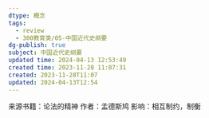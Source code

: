 ```yaml
---
dtype: 概念
tags:
  - review
  - 300教育类/05-中国近代史纲要
dg-publish: true
subject: 中国近代史纲要
updated time: 2024-04-13 12:53:49
created time: 2023-11-28 11:07:31
created: 2023-11-28T11:07
updated: 2024-04-13T12:54
---
```

来源书籍：论法的精神
作者：孟德斯鸠
影响：相互制约，制衡
